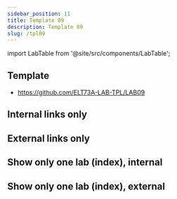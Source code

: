 ```yaml
---
sidebar_position: 11
title: Template 09
description: Template 09
slug: /tpl09
---
```


import LabTable from '@site/src/components/LabTable';

## Template
- https://github.com/ELT73A-LAB-TPL/LAB09

## Internal links only
<LabTable internal={true} />

## External links only
<LabTable internal={false} />

## Show only one lab (index), internal
<LabTable index={9} internal={true} />

## Show only one lab (index), external
<LabTable index={9} internal={false} />